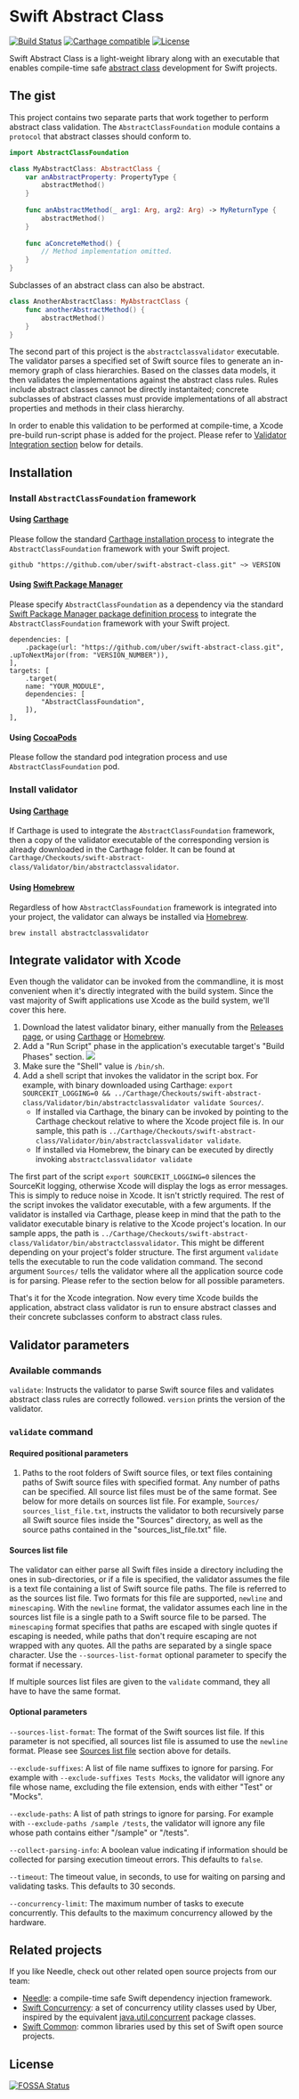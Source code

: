 # Swift Abstract Class

[![Build Status](https://travis-ci.com/uber/swift-abstract-class.svg?branch=master)](https://travis-ci.com/uber/swift-abstract-class?branch=master)
[![Carthage compatible](https://img.shields.io/badge/Carthage-compatible-4BC51D.svg?style=flat)](https://github.com/Carthage/Carthage)
[![License](https://img.shields.io/badge/License-Apache%202.0-blue.svg)](https://opensource.org/licenses/Apache-2.0)

Swift Abstract Class is a light-weight library along with an executable that enables compile-time safe [abstract class](https://docs.oracle.com/javase/tutorial/java/IandI/abstract.html) development for Swift projects.

## The gist

This project contains two separate parts that work together to perform abstract class validation. The `AbstractClassFoundation` module contains a `protocol` that abstract classes should conform to.

```swift
import AbstractClassFoundation

class MyAbstractClass: AbstractClass {
    var anAbstractProperty: PropertyType {
        abstractMethod()
    }
    
    func anAbstractMethod(_ arg1: Arg, arg2: Arg) -> MyReturnType {
        abstractMethod()
    }
    
    func aConcreteMethod() {
        // Method implementation omitted.
    }
}
```

Subclasses of an abstract class can also be abstract.

```swift
class AnotherAbstractClass: MyAbstractClass {
    func anotherAbstractMethod() {
        abstractMethod()
    }
}
```

The second part of this project is the `abstractclassvalidator` executable. The validator parses a specified set of Swift source files to generate an in-memory graph of class hierarchies. Based on the classes data models, it then validates the implementations against the abstract class rules. Rules include abstract classes cannot be directly instantaited; concrete subclasses of abstract classes must provide implementations of all abstract properties and methods in their class hierarchy.

In order to enable this validation to be performed at compile-time, a Xcode pre-build run-script phase is added for the project. Please refer to [Validator Integration section](#Integrate-validator-with-Xcode) below for details.

## Installation

### Install `AbstractClassFoundation` framework

#### Using [Carthage](https://github.com/Carthage/Carthage)

Please follow the standard [Carthage installation process](https://github.com/Carthage/Carthage#quick-start) to integrate the `AbstractClassFoundation` framework with your Swift project.
```
github "https://github.com/uber/swift-abstract-class.git" ~> VERSION
```

#### Using [Swift Package Manager](https://github.com/apple/swift-package-manager)

Please specify `AbstractClassFoundation` as a dependency via the standard [Swift Package Manager package definition process](https://github.com/apple/swift-package-manager/blob/master/Documentation/Usage.md) to integrate the `AbstractClassFoundation` framework with your Swift project.
```
dependencies: [
    .package(url: "https://github.com/uber/swift-abstract-class.git", .upToNextMajor(from: "VERSION_NUMBER")),
],
targets: [
    .target(
    name: "YOUR_MODULE",
    dependencies: [
        "AbstractClassFoundation",
    ]),
],
```

#### Using [CocoaPods](https://github.com/CocoaPods/CocoaPods)

Please follow the standard pod integration process and use `AbstractClassFoundation` pod.

### Install validator

#### Using [Carthage](https://github.com/Carthage/Carthage)

If Carthage is used to integrate  the `AbstractClassFoundation` framework, then a copy of the validator executable of the corresponding version is already downloaded in the Carthage folder. It can be found at `Carthage/Checkouts/swift-abstract-class/Validator/bin/abstractclassvalidator`.

#### Using [Homebrew](https://github.com/Homebrew/brew)

Regardless of how `AbstractClassFoundation` framework is integrated into your project, the validator can always be installed via [Homebrew](https://github.com/Homebrew/brew).
```
brew install abstractclassvalidator
```

## Integrate validator with Xcode

Even though the validator can be invoked from the commandline, it is most convenient when it's directly integrated with the build system. Since the vast majority of Swift applications use Xcode as the build system, we'll cover this here.

1. Download the latest validator binary, either manually from the [Releases page](https://github.com/uber/swift-abstract-class/releases), or using [Carthage](https://github.com/Carthage/Carthage) or [Homebrew](https://github.com/Homebrew/brew).
2. Add a "Run Script" phase in the application's executable target's "Build Phases" section. ![](Images/build_phases.jpg)
3. Make sure the "Shell" value is `/bin/sh`.
4. Add a shell script that invokes the validator in the script box. For example, with binary downloaded using Carthage: `export SOURCEKIT_LOGGING=0 && ../Carthage/Checkouts/swift-abstract-class/Validator/bin/abstractclassvalidator validate Sources/`.
    * If installed via Carthage, the binary can be invoked by pointing to the Carthage checkout relative to where the Xcode project file is. In our sample, this path is `../Carthage/Checkouts/swift-abstract-class/Validator/bin/abstractclassvalidator validate`.
    * If installed via Homebrew, the binary can be executed by directly invoking `abstractclassvalidator validate`

The first part of the script `export SOURCEKIT_LOGGING=0` silences the SourceKit logging, otherwise Xcode will display the logs as error messages. This is simply to reduce noise in Xcode. It isn't strictly required. The rest of the script invokes the validator executable, with a few arguments. If the validator is installed via Carthage, please keep in mind that the path to the validator executable binary is relative to the Xcode project's location. In our sample apps, the path is `../Carthage/Checkouts/swift-abstract-class/Validator/bin/abstractclassvalidator`. This might be different depending on your project's folder structure. The first argument `validate` tells the executable to run the code validation command. The second argument `Sources/` tells the validator where all the application source code is for parsing. Please refer to the section below for all possible parameters.

That's it for the Xcode integration. Now every time Xcode builds the application, abstract class validator is run to ensure abstract classes and their concrete subclasses conform to abstract class rules.

## Validator parameters

### Available commands

`validate`: Instructs the validator to parse Swift source files and validates abstract class rules are correctly followed.
`version` prints the version of the validator.

### `validate` command

#### Required positional parameters
1. Paths to the root folders of Swift source files, or text files containing paths of Swift source files with specified format. Any number of paths can be specified. All source list files must be of the same format. See below for more details on sources list file. For example, `Sources/ sources_list_file.txt`, instructs the validator to both recursively parse all Swift source files inside the "Sources" directory, as well as the source paths contained in the "sources_list_file.txt" file.

#### Sources list file

The validator can either parse all Swift files inside a directory including the ones in sub-directories, or if a file is specified, the validator assumes the file is a text file containing a list of Swift source file paths. The file is referred to as the sources list file. Two formats for this file are supported, `newline` and `minescaping`. With the `newline` format, the validator assumes each line in the sources list file is a single path to a Swift source file to be parsed. The `minescaping` format specifies that paths are escaped with single quotes if escaping is needed, while paths that don't require escaping are not wrapped with any quotes. All the paths are separated by a single space character. Use the `--sources-list-format` optional parameter to specify the format if necessary.

If multiple sources list files are given to the `validate` command, they all have to have the same format.

#### Optional parameters

`--sources-list-format`: The format of the Swift sources list file. If this parameter is not specified, all sources list file is assumed to use the `newline` format. Please see [Sources list file](#Sources-list-file) section above for details.

`--exclude-suffixes`: A list of file name suffixes to ignore for parsing. For example with `--exclude-suffixes Tests Mocks`, the validator will ignore any file whose name, excluding the file extension, ends with either "Test" or "Mocks".

`--exclude-paths`: A list of path strings to ignore for parsing. For example with `--exclude-paths /sample /tests`, the validator will ignore any file whose path contains either "/sample" or "/tests".

`--collect-parsing-info`: A boolean value indicating if information should be collected for parsing execution timeout errors. This defaults to `false`.

`--timeout`: The timeout value, in seconds, to use for waiting on parsing and validating tasks. This defaults to 30 seconds.

`--concurrency-limit`: The maximum number of tasks to execute concurrently. This defaults to the maximum concurrency allowed by the hardware.

## Related projects

If you like Needle, check out other related open source projects from our team:
- [Needle](https://github.com/uber/needle): a compile-time safe Swift dependency injection framework.
- [Swift Concurrency](https://github.com/uber/swift-concurrency): a set of concurrency utility classes used by Uber, inspired by the equivalent [java.util.concurrent](https://docs.oracle.com/javase/8/docs/api/java/util/concurrent/package-summary.html) package classes.
- [Swift Common](https://github.com/uber/swift-common): common libraries used by this set of Swift open source projects.

## License
[![FOSSA Status](https://app.fossa.io/api/projects/git%2Bgithub.com%2Fuber%2Fswift-concurrency.svg?type=large)](https://app.fossa.io/projects/git%2Bgithub.com%2Fuber%2Fswift-concurrency?ref=badge_large)
